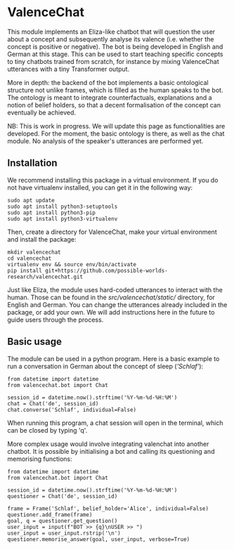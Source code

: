 # ValenceChat

This module implements an Eliza-like chatbot that will question the user about a concept and subsequently analyse its valence (i.e. whether the concept is positive or negative). The bot is being developed in English and German at this stage. This can be used to start teaching specific concepts to tiny chatbots trained from scratch, for instance by mixing ValenceChat utterances with a tiny Transformer output.

More in depth: the backend of the bot implements a basic ontological structure not unlike frames, which is filled as the human speaks to the bot. The ontology is meant to integrate counterfactuals, explanations and a notion of belief holders, so that a decent formalisation of the concept can eventually be achieved.

NB: This is work in progress. We will update this page as functionalities are developed. For the moment, the basic ontology is there, as well as the chat module. No analysis of the speaker's utterances are performed yet.

## Installation

We recommend installing this package in a virtual environment. If you do not have virtualenv installed, you can get it in the following way: 

```
sudo apt update
sudo apt install python3-setuptools
sudo apt install python3-pip
sudo apt install python3-virtualenv
```

Then, create a directory for ValenceChat, make your virtual environment and install the package:

```
mkdir valencechat
cd valencechat
virtualenv env && source env/bin/activate
pip install git+https://github.com/possible-worlds-research/valencechat.git
```

Just like Eliza, the module uses hard-coded utterances to interact with the human. Those can be found in the *src/valencechat/static/* directory, for English and German. You can change the utterances already included in the package, or add your own. We will add instructions here in the future to guide users through the process.

## Basic usage

The module can be used in a python program. Here is a basic example to run a conversation in German about the concept of sleep (*'Schlaf'*):

```
from datetime import datetime
from valencechat.bot import Chat
  
session_id = datetime.now().strftime('%Y-%m-%d-%H:%M')
chat = Chat('de', session_id)
chat.converse('Schlaf', individual=False)
```

When running this program, a chat session will open in the terminal, which can be closed by typing 'q'.

More complex usage would involve integrating valenchat into another chatbot. It is possible by initialising a bot and calling its questioning and memorising functions:

```
from datetime import datetime
from valencechat.bot import Chat
  
session_id = datetime.now().strftime('%Y-%m-%d-%H:%M')
questioner = Chat('de', session_id)

frame = Frame('Schlaf', belief_holder='Alice', individual=False)
questioner.add_frame(frame)
goal, q = questioner.get_question()
user_input = input(f"BOT >> {q}\nUSER >> ")
user_input = user_input.rstrip('\n')
questioner.memorise_answer(goal, user_input, verbose=True)
```
